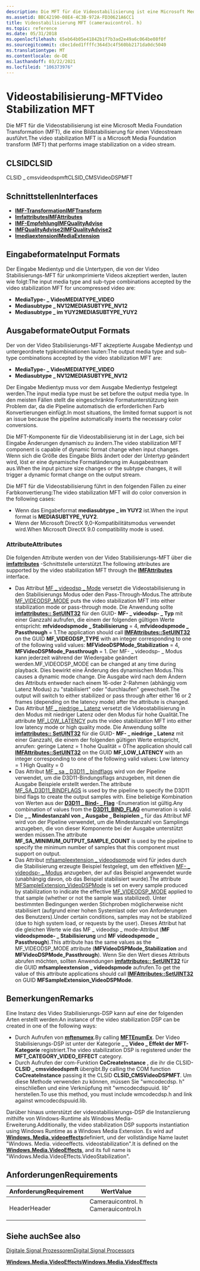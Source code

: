 ```yaml
---
description: Die MFT für die Videostabilisierung ist eine Microsoft Media Foundation Transformation (MFT), die eine Bildstabilisierung für einen Videostream ausführt.
ms.assetid: BBC42190-08E4-4C3B-972A-FD30621A6CC1
title: Videostabilisierung MFT (camerauicontrol. h)
ms.topic: reference
ms.date: 05/31/2018
ms.openlocfilehash: 65eb64b05e41842b1f7b3ad2e49a6c064be08f0f
ms.sourcegitcommit: c8ec1ded1ffffc364d3c4f560bb2171da0dc5040
ms.translationtype: MT
ms.contentlocale: de-DE
ms.lasthandoff: 03/22/2021
ms.locfileid: "106373976"
---
```

# <a name="video-stabilization-mft"></a><span data-ttu-id="bf8b6-103">Videostabilisierung-MFT</span><span class="sxs-lookup"><span data-stu-id="bf8b6-103">Video Stabilization MFT</span></span>

<span data-ttu-id="bf8b6-104">Die MFT für die Videostabilisierung ist eine Microsoft Media Foundation Transformation (MFT), die eine Bildstabilisierung für einen Videostream ausführt.</span><span class="sxs-lookup"><span data-stu-id="bf8b6-104">The video stabilization MFT is a Microsoft Media Foundation transform (MFT) that performs image stabilization on a video stream.</span></span>

## <a name="clsid"></a><span data-ttu-id="bf8b6-105">CLSID</span><span class="sxs-lookup"><span data-stu-id="bf8b6-105">CLSID</span></span>

<span data-ttu-id="bf8b6-106">CLSID \_ cmsvideodspmft</span><span class="sxs-lookup"><span data-stu-id="bf8b6-106">CLSID\_CMSVideoDSPMFT</span></span>

## <a name="interfaces"></a><span data-ttu-id="bf8b6-107">Schnittstellen</span><span class="sxs-lookup"><span data-stu-id="bf8b6-107">Interfaces</span></span>

-   [<span data-ttu-id="bf8b6-108">**IMF-Transformation**</span><span class="sxs-lookup"><span data-stu-id="bf8b6-108">**IMFTransform**</span></span>](/windows/desktop/api/mftransform/nn-mftransform-imftransform)
-   [<span data-ttu-id="bf8b6-109">**Imfattributes**</span><span class="sxs-lookup"><span data-stu-id="bf8b6-109">**IMFAttributes**</span></span>](/windows/desktop/api/mfobjects/nn-mfobjects-imfattributes)
-   [<span data-ttu-id="bf8b6-110">**IMF-Empfehlung**</span><span class="sxs-lookup"><span data-stu-id="bf8b6-110">**IMFQualityAdvise**</span></span>](/windows/desktop/api/mfidl/nn-mfidl-imfqualityadvise)
-   [<span data-ttu-id="bf8b6-111">**IMFQualityAdvise2**</span><span class="sxs-lookup"><span data-stu-id="bf8b6-111">**IMFQualityAdvise2**</span></span>](/windows/desktop/api/mfidl/nn-mfidl-imfqualityadvise2)
-   [<span data-ttu-id="bf8b6-112">**Imediaextension**</span><span class="sxs-lookup"><span data-stu-id="bf8b6-112">**IMediaExtension**</span></span>](/uwp/api/Windows.Media.IMediaExtension?view=winrt-19041)

## <a name="input-formats"></a><span data-ttu-id="bf8b6-113">Eingabeformate</span><span class="sxs-lookup"><span data-stu-id="bf8b6-113">Input Formats</span></span>

<span data-ttu-id="bf8b6-114">Der Eingabe Medientyp und die Untertypen, die von der Video Stabilisierungs-MFT für unkomprimierte Videos akzeptiert werden, lauten wie folgt:</span><span class="sxs-lookup"><span data-stu-id="bf8b6-114">The input media type and sub-type combinations accepted by the video stabilization MFT for uncompressed video are:</span></span>

-   <span data-ttu-id="bf8b6-115">**MediaType- \_ Video**</span><span class="sxs-lookup"><span data-stu-id="bf8b6-115">**MEDIATYPE\_VIDEO**</span></span>
-   <span data-ttu-id="bf8b6-116">**Mediasubtype \_ NV12**</span><span class="sxs-lookup"><span data-stu-id="bf8b6-116">**MEDIASUBTYPE\_NV12**</span></span>
-   <span data-ttu-id="bf8b6-117">**Mediasubtype \_ im YUY2**</span><span class="sxs-lookup"><span data-stu-id="bf8b6-117">**MEDIASUBTYPE\_YUY2**</span></span>

## <a name="output-formats"></a><span data-ttu-id="bf8b6-118">Ausgabeformate</span><span class="sxs-lookup"><span data-stu-id="bf8b6-118">Output Formats</span></span>

<span data-ttu-id="bf8b6-119">Der von der Video Stabilisierungs-MFT akzeptierte Ausgabe Medientyp und untergeordnete typkombinationen lauten:</span><span class="sxs-lookup"><span data-stu-id="bf8b6-119">The output media type and sub-type combinations accepted by the video stabilization MFT are:</span></span>

-   <span data-ttu-id="bf8b6-120">**MediaType- \_ Video**</span><span class="sxs-lookup"><span data-stu-id="bf8b6-120">**MEDIATYPE\_VIDEO**</span></span>
-   <span data-ttu-id="bf8b6-121">**Mediasubtype \_ NV12**</span><span class="sxs-lookup"><span data-stu-id="bf8b6-121">**MEDIASUBTYPE\_NV12**</span></span>

<span data-ttu-id="bf8b6-122">Der Eingabe Medientyp muss vor dem Ausgabe Medientyp festgelegt werden.</span><span class="sxs-lookup"><span data-stu-id="bf8b6-122">The input media type must be set before the output media type.</span></span> <span data-ttu-id="bf8b6-123">In den meisten Fällen stellt die eingeschränkte Formatunterstützung kein Problem dar, da die Pipeline automatisch die erforderlichen Farb Konvertierungen einfügt.</span><span class="sxs-lookup"><span data-stu-id="bf8b6-123">In most situations, the limited format support is not an issue because the pipeline automatically inserts the necessary color conversions.</span></span>

<span data-ttu-id="bf8b6-124">Die MFT-Komponente für die Videostabilisierung ist in der Lage, sich bei Eingabe Änderungen dynamisch zu ändern.</span><span class="sxs-lookup"><span data-stu-id="bf8b6-124">The video stabilization MFT component is capable of dynamic format change when input changes.</span></span> <span data-ttu-id="bf8b6-125">Wenn sich die Größe des Eingabe Bilds ändert oder der Untertyp geändert wird, löst er eine dynamische Formatänderung im Ausgabestream aus.</span><span class="sxs-lookup"><span data-stu-id="bf8b6-125">When the input picture size changes or the subtype changes, it will trigger a dynamic format change on the output stream.</span></span>

<span data-ttu-id="bf8b6-126">Die MFT für die Videostabilisierung führt in den folgenden Fällen zu einer Farbkonvertierung:</span><span class="sxs-lookup"><span data-stu-id="bf8b6-126">The video stabilization MFT will do color conversion in the following cases:</span></span>

-   <span data-ttu-id="bf8b6-127">Wenn das Eingabeformat **mediasubtype \_ im YUY2** ist.</span><span class="sxs-lookup"><span data-stu-id="bf8b6-127">When the input format is **MEDIASUBTYPE\_YUY2**.</span></span>
-   <span data-ttu-id="bf8b6-128">Wenn der Microsoft DirectX 9,0-Kompatibilitätsmodus verwendet wird.</span><span class="sxs-lookup"><span data-stu-id="bf8b6-128">When Microsoft DirectX 9.0 compatibility mode is used.</span></span>

### <a name="attributes"></a><span data-ttu-id="bf8b6-129">Attribute</span><span class="sxs-lookup"><span data-stu-id="bf8b6-129">Attributes</span></span>

<span data-ttu-id="bf8b6-130">Die folgenden Attribute werden von der Video Stabilisierungs-MFT über die [**imfattributes**](/windows/desktop/api/mfobjects/nn-mfobjects-imfattributes) -Schnittstelle unterstützt.</span><span class="sxs-lookup"><span data-stu-id="bf8b6-130">The following attributes are supported by the video stabilization MFT through the [**IMFAttributes**](/windows/desktop/api/mfobjects/nn-mfobjects-imfattributes) interface.</span></span>

-   <span data-ttu-id="bf8b6-131">Das Attribut [MF \_ videodsp \_ Mode](mf-videodsp-mode.md) versetzt die Videostabilisierung in den Stabilisierungs Modus oder den Pass-Through-Modus.</span><span class="sxs-lookup"><span data-stu-id="bf8b6-131">The attribute [MF\_VIDEODSP\_MODE](mf-videodsp-mode.md) puts the video stabilization MFT into either stabilization mode or pass-through mode.</span></span> <span data-ttu-id="bf8b6-132">Die Anwendung sollte [**imfattributes:: SetUINT32**](/windows/desktop/api/mfobjects/nf-mfobjects-imfattributes-setuint32) für den GUID- **MF- \_ videodsp- \_ Typ** mit einer Ganzzahl aufrufen, die einem der folgenden gültigen Werte entspricht: **mfvideodspmode \_ Stabilisierung** = 4, **mfvideodspmode \_ Passthrough** = 1.</span><span class="sxs-lookup"><span data-stu-id="bf8b6-132">The application should call [**IMFAttributes::SetUINT32**](/windows/desktop/api/mfobjects/nf-mfobjects-imfattributes-setuint32) on the GUID **MF\_VIDEODSP\_TYPE** with an integer corresponding to one of the following valid values: **MFVideoDSPMode\_Stabilization** = 4, **MFVideoDSPMode\_Passthrough** = 1.</span></span> <span data-ttu-id="bf8b6-133">Der MF- \_ videodsp- \_ Modus kann jederzeit während der Wiedergabe geändert werden.</span><span class="sxs-lookup"><span data-stu-id="bf8b6-133">MF\_VIDEODSP\_MODE can be changed at any time during playback.</span></span> <span data-ttu-id="bf8b6-134">Dies bewirkt eine Änderung des dynamischen Modus.</span><span class="sxs-lookup"><span data-stu-id="bf8b6-134">This causes a dynamic mode change.</span></span> <span data-ttu-id="bf8b6-135">Die Ausgabe wird nach dem Ändern des Attributs entweder nach einem 16-oder 2-Rahmen (abhängig vom Latenz Modus) zu "stabilisiert" oder "durchlaufen" gewechselt.</span><span class="sxs-lookup"><span data-stu-id="bf8b6-135">The output will switch to either stabilized or pass through after either 16 or 2 frames (depending on the latency mode) after the attribute is changed.</span></span>
-   <span data-ttu-id="bf8b6-136">Das Attribut [MF \_ niedrige \_ Latenz](mf-low-latency.md) versetzt die Videostabilisierung in den Modus mit niedriger Latenz oder den Modus für hohe Qualität.</span><span class="sxs-lookup"><span data-stu-id="bf8b6-136">The attribute [MF\_LOW\_LATENCY](mf-low-latency.md) puts the video stabilization MFT into either low latency mode or high quality mode.</span></span> <span data-ttu-id="bf8b6-137">Die Anwendung sollte [**imfattributes:: SetUINT32**](/windows/desktop/api/mfobjects/nf-mfobjects-imfattributes-setuint32) für die GUID- **MF- \_ niedrige \_ Latenz** mit einer Ganzzahl, die einem der folgenden gültigen Werte entspricht, anrufen: geringe Latenz = 1 hohe Qualität = 0</span><span class="sxs-lookup"><span data-stu-id="bf8b6-137">The application should call [**IMFAttributes::SetUINT32**](/windows/desktop/api/mfobjects/nf-mfobjects-imfattributes-setuint32) on the GUID **MF\_LOW\_LATENCY** with an integer corresponding to one of the following valid values: Low latency = 1 High Quality = 0</span></span>
-   <span data-ttu-id="bf8b6-138">Das Attribut [MF \_ sa \_ D3D11 \_ bindflags](mf-sa-d3d11-bindflags.md) wird von der Pipeline verwendet, um die D3D11-Bindungsflags anzugeben, mit denen die Ausgabe Beispiele erstellt werden.</span><span class="sxs-lookup"><span data-stu-id="bf8b6-138">The attribute [MF\_SA\_D3D11\_BINDFLAGS](mf-sa-d3d11-bindflags.md) is used by the pipeline to specify the D3D11 bind flags to create the output samples with.</span></span> <span data-ttu-id="bf8b6-139">Eine beliebige Kombination von Werten aus der [**D3D11 \_ Bind- \_ Flag**](/windows/win32/api/d3d11/ne-d3d11-d3d11_bind_flag) -Enumeration ist gültig.</span><span class="sxs-lookup"><span data-stu-id="bf8b6-139">Any combination of values from the [**D3D11\_BIND\_FLAG**](/windows/win32/api/d3d11/ne-d3d11-d3d11_bind_flag) enumeration is valid.</span></span>
-   <span data-ttu-id="bf8b6-140">Die **\_ \_ Mindestanzahl von \_ Ausgabe \_ Beispielen \_** für das Attribut MF wird von der Pipeline verwendet, um die Mindestanzahl von Samplings anzugeben, die von dieser Komponente bei der Ausgabe unterstützt werden müssen.</span><span class="sxs-lookup"><span data-stu-id="bf8b6-140">The attribute **MF\_SA\_MINIMUM\_OUTPUT\_SAMPLE\_COUNT** is used by the pipeline to specify the minimum number of samples that this component must support on output.</span></span>
-   <span data-ttu-id="bf8b6-141">Das Attribut [mfsampleextension \_ videodspmode](mfsampleextension-videodspmode.md) wird für jedes durch die Stabilisierung erzeugte Beispiel festgelegt, um den effektiven [MF- \_ videodsp- \_ Modus](mf-videodsp-mode.md) anzugeben, der auf das Beispiel angewendet wurde (unabhängig davon, ob das Beispiel stabilisiert wurde).</span><span class="sxs-lookup"><span data-stu-id="bf8b6-141">The attribute [MFSampleExtension\_VideoDSPMode](mfsampleextension-videodspmode.md) is set on every sample produced by stabilization to indicate the effective [MF\_VIDEODSP\_MODE](mf-videodsp-mode.md) applied to that sample (whether or not the sample was stabilized).</span></span> <span data-ttu-id="bf8b6-142">Unter bestimmten Bedingungen werden Stichproben möglicherweise nicht stabilisiert (aufgrund einer hohen Systemlast oder von Anforderungen des Benutzers).</span><span class="sxs-lookup"><span data-stu-id="bf8b6-142">Under certain conditions, samples may not be stabilized (due to high system load, or requests by the user).</span></span> <span data-ttu-id="bf8b6-143">Dieses Attribut hat die gleichen Werte wie das MF \_ videodsp \_ mode-Attribut (**MF videodspmode- \_ Stabilisierung** und **MF videodspmode \_ Passthrough**).</span><span class="sxs-lookup"><span data-stu-id="bf8b6-143">This attribute has the same values as the MF\_VIDEODSP\_MODE attribute (**MFVideoDSPMode\_Stabilization** and **MFVideoDSPMode\_Passthrough**).</span></span> <span data-ttu-id="bf8b6-144">Wenn Sie den Wert dieses Attributs abrufen möchten, sollten Anwendungen [**imfattributes:: SetUINT32**](/windows/desktop/api/mfobjects/nf-mfobjects-imfattributes-setuint32) für die GUID **mfsampleextension \_ videodspmode** aufrufen.</span><span class="sxs-lookup"><span data-stu-id="bf8b6-144">To get the value of this attribute applications should call [**IMFAttributes::SetUINT32**](/windows/desktop/api/mfobjects/nf-mfobjects-imfattributes-setuint32) on GUID **MFSampleExtension\_VideoDSPMode**.</span></span>

## <a name="remarks"></a><span data-ttu-id="bf8b6-145">Bemerkungen</span><span class="sxs-lookup"><span data-stu-id="bf8b6-145">Remarks</span></span>

<span data-ttu-id="bf8b6-146">Eine Instanz des Video Stabilisierungs-DSP kann auf eine der folgenden Arten erstellt werden:</span><span class="sxs-lookup"><span data-stu-id="bf8b6-146">An instance of the video stabilization DSP can be created in one of the following ways:</span></span>

-   <span data-ttu-id="bf8b6-147">Durch Aufrufen von [**mftenumex**](/windows/desktop/api/mfapi/nf-mfapi-mftenumex).</span><span class="sxs-lookup"><span data-stu-id="bf8b6-147">By calling [**MFTEnumEx**](/windows/desktop/api/mfapi/nf-mfapi-mftenumex).</span></span> <span data-ttu-id="bf8b6-148">Der Video Stabilisierungs-DSP ist unter der Kategorie **\_ \_ Video \_ Effekt der MFT-Kategorie** registriert.</span><span class="sxs-lookup"><span data-stu-id="bf8b6-148">The video stabilization DSP is registered under the **MFT\_CATEGORY\_VIDEO\_EFFECT** category.</span></span>
-   <span data-ttu-id="bf8b6-149">Durch Aufrufen der com-Funktion **CoCreateInstance** , die ihr die CLSID- **CLSID \_ cmsvideodspmft** übergibt.</span><span class="sxs-lookup"><span data-stu-id="bf8b6-149">By calling the COM function **CoCreateInstance** passing it the CLSID **CLSID\_CMSVideoDSPMFT**.</span></span> <span data-ttu-id="bf8b6-150">Um diese Methode verwenden zu können, müssen Sie "wmcodecdsp. h" einschließen und eine Verknüpfung mit "wmcodecdspuuid. lib" herstellen.</span><span class="sxs-lookup"><span data-stu-id="bf8b6-150">To use this method, you must include wmcodecdsp.h and link against wmcodecdspuuid.lib.</span></span>

<span data-ttu-id="bf8b6-151">Darüber hinaus unterstützt der videostabilisierungs-DSP die Instanziierung mithilfe von Windows-Runtime als Windows Media-Erweiterung.</span><span class="sxs-lookup"><span data-stu-id="bf8b6-151">Additionally, the video stabilization DSP supports instantiation using Windows Runtime as a Windows Media Extension.</span></span> <span data-ttu-id="bf8b6-152">Es wird auf [**Windows. Media. videoeffects**](/uwp/api/Windows.Media.VideoEffects?view=winrt-19041)definiert, und der vollständige Name lautet "Windows. Media. videoeffects. videostabilization".</span><span class="sxs-lookup"><span data-stu-id="bf8b6-152">It is defined on the [**Windows.Media.VideoEffects**](/uwp/api/Windows.Media.VideoEffects?view=winrt-19041), and its full name is "Windows.Media.VideoEffects.VideoStabilization".</span></span>

## <a name="requirements"></a><span data-ttu-id="bf8b6-153">Anforderungen</span><span class="sxs-lookup"><span data-stu-id="bf8b6-153">Requirements</span></span>



| <span data-ttu-id="bf8b6-154">Anforderung</span><span class="sxs-lookup"><span data-stu-id="bf8b6-154">Requirement</span></span> | <span data-ttu-id="bf8b6-155">Wert</span><span class="sxs-lookup"><span data-stu-id="bf8b6-155">Value</span></span> |
|-------------------|----------------------------------------------------------------------------------------------|
| <span data-ttu-id="bf8b6-156">Header</span><span class="sxs-lookup"><span data-stu-id="bf8b6-156">Header</span></span><br/> | <dl> <span data-ttu-id="bf8b6-157"><dt>Camerauicontrol. h</dt></span><span class="sxs-lookup"><span data-stu-id="bf8b6-157"><dt>Camerauicontrol.h</dt></span></span> </dl> |



## <a name="see-also"></a><span data-ttu-id="bf8b6-158">Siehe auch</span><span class="sxs-lookup"><span data-stu-id="bf8b6-158">See also</span></span>

<dl> <dt>

[<span data-ttu-id="bf8b6-159">Digitale Signal Prozessoren</span><span class="sxs-lookup"><span data-stu-id="bf8b6-159">Digital Signal Processors</span></span>](windowsmediadigitalsignalprocessors.md)
</dt> <dt>

[<span data-ttu-id="bf8b6-160">**Windows.Media.VideoEffects**</span><span class="sxs-lookup"><span data-stu-id="bf8b6-160">**Windows.Media.VideoEffects**</span></span>](/uwp/api/Windows.Media.VideoEffects?view=winrt-19041)
</dt> </dl>

 

 
